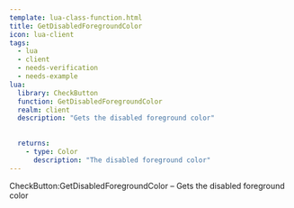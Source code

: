 ```yaml
---
template: lua-class-function.html
title: GetDisabledForegroundColor
icon: lua-client
tags:
  - lua
  - client
  - needs-verification
  - needs-example
lua:
  library: CheckButton
  function: GetDisabledForegroundColor
  realm: client
  description: "Gets the disabled foreground color"
  
  
  returns:
    - type: Color
      description: "The disabled foreground color"
---
```


<div class="lua__search__keywords">
CheckButton:GetDisabledForegroundColor &#x2013; Gets the disabled foreground color
</div>
